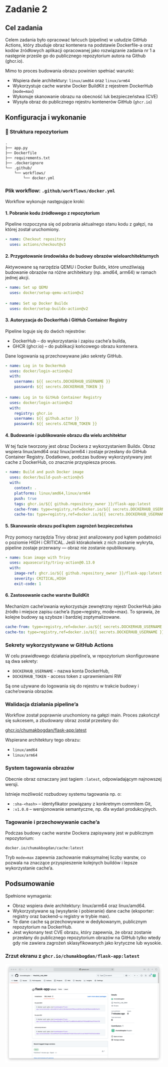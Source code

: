 # Zadanie 2

## Cel zadania

Celem zadania było opracować łańcuch (pipeline) w usłudzie GitHub Actions, który zbuduje obraz kontenera na podstawie Dockerfile-a oraz kodów źródłowych aplikacji opracowanej jako rozwiązanie zadania nr 1 a następnie prześle go do publicznego repozytorium autora na Github (ghcr.io).

Mimo to proces budowania obrazu powinien spełniać warunki:
- Wspiera dwie architektury: `linux/amd64` oraz `linux/arm64`
- Wykorzystuje cache warstw Docker BuildKit z rejestrem DockerHub (`mode=max`)
- Wykonuje skanowanie obrazu na obecność luk bezpieczeństwa (CVE)
- Wysyła obraz do publicznego rejestru kontenerów GitHub (`ghcr.io`)


## Konfiguracja i wykonanie

### 📁 Struktura repozytorium

```
.
├── app.py
├── Dockerfile
├── requirements.txt
├── .dockerignore
└── .github/
    └── workflows/
        └── docker.yml
```

### Plik workflow: `.github/workflows/docker.yml`

Workflow wykonuje następujące kroki:

#### 1. Pobranie kodu źródłowego z repozytorium
Pipeline rozpoczyna się od pobrania aktualnego stanu kodu z gałęzi, na której został uruchomiony.

```yaml
- name: Checkout repository
  uses: actions/checkout@v3
```

#### 2. Przygotowanie środowiska do budowy obrazów wieloarchitekturnych
Aktywowane są narzędzia QEMU i Docker Buildx, które umożliwiają budowanie obrazów na różne architektury (np. amd64, arm64) w ramach jednej akcji.

```yaml
- name: Set up QEMU
  uses: docker/setup-qemu-action@v2

- name: Set up Docker Buildx
  uses: docker/setup-buildx-action@v2
```

#### 3. Autoryzacja do DockerHub i GitHub Container Registry
Pipeline loguje się do dwóch rejestrów:
 - DockerHub – do wykorzystania i zapisu cache’a builda,
 - GHCR (ghcr.io) – do publikacji końcowego obrazu kontenera.

Dane logowania są przechowywane jako sekrety GitHub.

```yaml
- name: Log in to DockerHub
  uses: docker/login-action@v2
  with:
    username: ${{ secrets.DOCKERHUB_USERNAME }}
    password: ${{ secrets.DOCKERHUB_TOKEN }}

- name: Log in to GitHub Container Registry
  uses: docker/login-action@v2
  with:
    registry: ghcr.io
    username: ${{ github.actor }}
    password: ${{ secrets.GITHUB_TOKEN }}
```

#### 4. Budowanie i publikowanie obrazu dla wielu architektur
W tej fazie tworzony jest obraz Dockera z wykorzystaniem Buildx. Obraz wspiera linux/amd64 oraz linux/arm64 i zostaje przesłany do GitHub Container Registry. Dodatkowo, podczas budowy wykorzystywany jest cache z DockerHub, co znacznie przyspiesza proces.

```yaml
- name: Build and push Docker image
  uses: docker/build-push-action@v5
  with:
    context: .
    platforms: linux/amd64,linux/arm64
    push: true
    tags: ghcr.io/${{ github.repository_owner }}/flask-app:latest
    cache-from: type=registry,ref=docker.io/${{ secrets.DOCKERHUB_USERNAME }}/cache:latest
    cache-to: type=registry,ref=docker.io/${{ secrets.DOCKERHUB_USERNAME }}/cache:latest,mode=max
```

#### 5. Skanowanie obrazu pod kątem zagrożeń bezpieczeństwa
Przy pomocy narzędzia Trivy obraz jest analizowany pod kątem podatności o poziomie HIGH i CRITICAL. Jeśli którakolwiek z nich zostanie wykryta, pipeline zostaje przerwany — obraz nie zostanie opublikowany.

```yaml
- name: Scan image with Trivy
  uses: aquasecurity/trivy-action@0.13.0
  with:
    image-ref: ghcr.io/${{ github.repository_owner }}/flask-app:latest
    severity: CRITICAL,HIGH
    exit-code: 1
```

#### 6. Zastosowanie cache warstw BuildKit
Mechanizm cache’owania wykorzystuje zewnętrzny rejestr DockerHub jako źródło i miejsce zapisu cache’a (type=registry, mode=max). To sprawia, że kolejne budowy są szybsze i bardziej zoptymalizowane.

```yaml
cache-from: type=registry,ref=docker.io/${{ secrets.DOCKERHUB_USERNAME }}/cache:latest
cache-to: type=registry,ref=docker.io/${{ secrets.DOCKERHUB_USERNAME }}/cache:latest,mode=max
```


### Sekrety wykorzystywane w GitHub Actions

W celu prawidłowego działania pipeline’a, w repozytorium skonfigurowane są dwa sekrety:
 - `DOCKERHUB_USERNAME` - nazwa konta DockerHub,
 - `DOCKERHUB_TOKEN` - access token z uprawnieniami RW

Są one używane do logowania się do rejestru w trakcie budowy i cache’owania obrazów.


### Walidacja działania pipeline’a

Workflow został poprawnie uruchomiony na gałęzi main. Proces zakończył się sukcesem, a zbudowany obraz został przesłany do:

[ghcr.io/chumakbogdan/flask-app:latest](https://github.com/chumakbogdan/PAwChO_LAB_OBW/pkgs/container/flask-app)

Wspierane architektury tego obrazu:
 - `linux/amd64`
 - `linux/arm64`


### System tagowania obrazów

Obecnie obraz oznaczany jest tagiem `:latest`, odpowiadającym najnowszej wersji.

Istnieje możliwość rozbudowy systemu tagowania np. o:
 - `:sha-<hash>` – identyfikator powiązany z konkretnym commitem Git,
 - `:v1.0.0` – wersjonowanie semantyczne, np. dla wydań produkcyjnych.


### Tagowanie i przechowywanie cache’a

Podczas budowy cache warstw Dockera zapisywany jest w publicznym repozytorium:
```
docker.io/chumakbogdan/cache:latest
```
Tryb `mode=max` zapewnia zachowanie maksymalnej liczby warstw, co pozwala na znaczące przyspieszenie kolejnych buildów i lepsze wykorzystanie cache’a.


## Podsumowanie

Spełnione wymagania:
 - Obraz wspiera dwie architektury: linux/arm64 oraz linux/amd64.
 - Wykorzystywane są (wysyłanie i pobieranie) dane cache (eksporter: registry oraz backend-u registry w trybie max).
 - Te dane cache są przechowywane w dedykowanym, publicznym repozytorium na DockerHub.
 - Jest wykonany test CVE obrazu, który zapewnia, że obraz zostanie przesłany do publicznego repozytorium obrazów na GitHub tylko wtedy gdy nie zawiera zagrożeń sklasyfikowanych jako krytyczne lub wysokie.

### Zrzut ekranu z `ghcr.io/chumakbogdan/flask-app:latest`

![zrzut GHCR](GHCR.png)